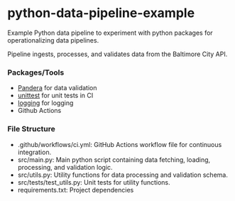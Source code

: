 # python-data-pipeline-example

Example Python data pipeline to experiment with python packages for operationalizing data pipelines.

Pipeline ingests, processes, and validates data from the Baltimore City API.

### Packages/Tools

- [Pandera](https://pandera.readthedocs.io/en/stable/index.html) for data validation
- [unittest](https://docs.python.org/3/library/unittest.html) for unit tests in CI
- [logging](https://docs.python.org/3/howto/logging.html) for logging
- Github Actions

### File Structure

- .github/workflows/ci.yml: GitHub Actions workflow file for continuous integration.
- src/main.py: Main python script containing data fetching, loading, processing, and validation logic.
- src/utils.py: Utility functions for data processing and validation schema.
- src/tests/test_utils.py: Unit tests for utility functions.
- requirements.txt: Project dependencies